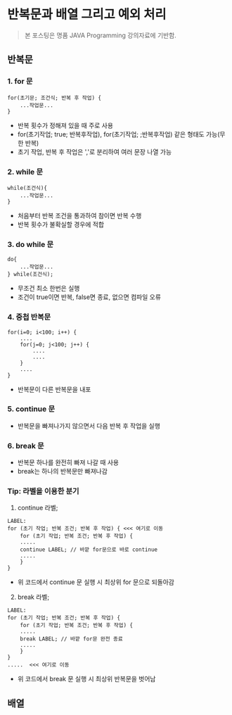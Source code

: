 # 반복문과 배열 그리고 예외 처리
> 본 포스팅은 명품 JAVA Programming 강의자료에 기반함.

## 반복문

### 1. for 문  
```
for(초기문; 조건식; 반복 후 작업) {
    ...작업문...
}
```
- 반복 횟수가 정해져 있을 때 주로 사용
- for(초기작업; true; 반복후작업), for(초기작업; ;반복후작업) 같은 형태도 가능(무한 반복)
- 초기 작업, 반복 후 작업은 ','로 분리하여 여러 문장 나열 가능

### 2. while 문
```
while(조건식){
    ...작업문...
}
```
- 처음부터 반복 조건을 통과하여 참이면 반복 수행
- 반복 횟수가 불확실할 경우에 적합

### 3. do while 문
```
do{
    ...작업문...
} while(조건식);
```
- 무조건 최소 한번은 실행
- 조건이 true이면 반복, false면 종료, 없으면 컴파일 오류

### 4. 중첩 반복문
```
for(i=0; i<100; i++) {
    ....
    for(j=0; j<100; j++) {
        ....
        ....
    }
    ....
}
```
- 반복문이 다른 반복문을 내포

### 5. continue 문
- 반복문을 빠져나가지 않으면서 다음 반복 후 작업을 실행

### 6. break 문
- 반복문 하나를 완전히 빠져 나갈 때 사용
- break는 하나의 반복문만 빠져나감

### Tip: 라벨을 이용한 분기
1. continue 라벨;
```
LABEL:
for (초기 작업; 반복 조건; 반복 후 작업) { <<< 여기로 이동
    for (초기 작업; 반복 조건; 반복 후 작업) {
    .....
    continue LABEL; // 바깥 for문으로 바로 continue
    .....
    }
}
```
- 위 코드에서 continue 문 실행 시 최상위 for 문으로 되돌아감

2. break 라벨;
```
LABEL:
for (초기 작업; 반복 조건; 반복 후 작업) {
    for (초기 작업; 반복 조건; 반복 후 작업) {
    .....
    break LABEL; // 바깥 for문 완전 종료
    .....
    }
}
.....  <<< 여기로 이동
```
- 위 코드에서 break 문 실행 시 최상위 반복문을 벗어남

## 배열